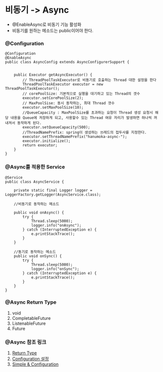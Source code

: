 # 비동기 -&gt; Async

* @EnableAsync로 비동기 기능 활성화
* 비동기를 원하는 메소드는 public이어야 한다.

### @Configuration

```text
@Configuration
@EnableAsync
public class AsyncConfig extends AsyncConfigurerSupport {

    
    public Executor getAsyncExecutor() {
        // ThreadPoolTaskExecutor로 비동기로 호출하는 Thread 대한 설정을 한다
        ThreadPoolTaskExecutor executor = new ThreadPoolTaskExecutor();
        // corePoolSize: 기본적으로 실행을 대기하고 있는 Thread의 갯수
        executor.setCorePoolSize(2);
        // MaxPoolSise: 동시 동작하는, 최대 Thread 갯수
        executor.setMaxPoolSize(10);
        //QueueCapacity : MaxPoolSize를 초과하는 요청이 Thread 생성 요청시 해당 내용을 Queue에 저장하게 되고, 사용할수 있는 Thread 여유 자리가 발생하면 하나씩 꺼내져서 동작하게 된다.
        executor.setQueueCapacity(500);
        //ThreadNamePrefix: spring이 생성하는 쓰레드의 접두사를 지정한다.
        executor.setThreadNamePrefix("hanumoka-async-");
        executor.initialize();
        return executor;
    }
}
```

### @Async를 적용한 Service

```text
@Service
public class AsyncService {

    private static final Logger logger = LoggerFactory.getLogger(AsyncService.class);

    //비동기로 동작하는 메소드
    
    public void onAsync() {
        try {
            Thread.sleep(5000);
            logger.info("onAsync");
        } catch (InterruptedException e) {
            e.printStackTrace();
        }
    }

    //동기로 동작하는 메소드
    public void onSync() {
        try {
            Thread.sleep(5000);
            logger.info("onSync");
        } catch (InterruptedException e) {
            e.printStackTrace();
        }
    }
}
```

### @Async Return Type

1. void
2. CompletableFuture
3. ListenableFuture
4. Future

### @Async 참조 링크

1. [Return Type](https://opentutorials.org/module/782/6083)
2. [Configuration 설정](https://www.hanumoka.net/2020/07/02/springBoot-20200702-sringboot-async-service/)
3. [Simple & Configuration](http://dveamer.github.io/java/SpringAsync.html)

